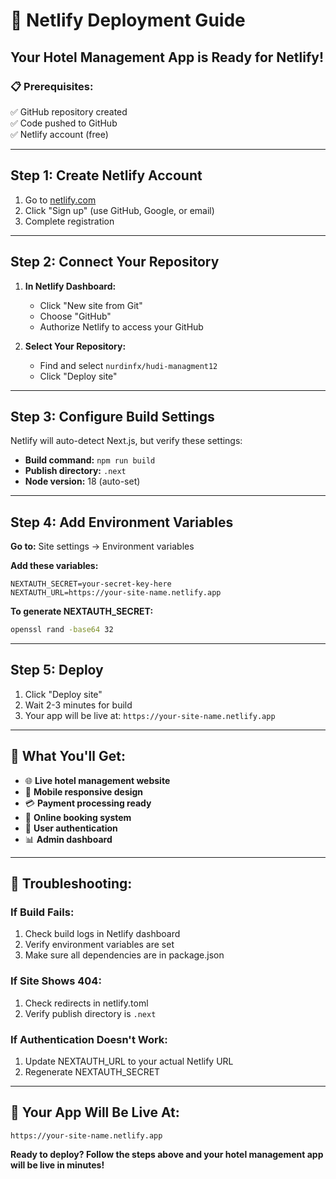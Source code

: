 # 🚀 Netlify Deployment Guide

## **Your Hotel Management App is Ready for Netlify!**

### **📋 Prerequisites:**
✅ GitHub repository created  
✅ Code pushed to GitHub  
✅ Netlify account (free)  

---

## **Step 1: Create Netlify Account**

1. Go to [netlify.com](https://netlify.com)
2. Click "Sign up" (use GitHub, Google, or email)
3. Complete registration

---

## **Step 2: Connect Your Repository**

1. **In Netlify Dashboard:**
   - Click "New site from Git"
   - Choose "GitHub"
   - Authorize Netlify to access your GitHub

2. **Select Your Repository:**
   - Find and select `nurdinfx/hudi-managment12`
   - Click "Deploy site"

---

## **Step 3: Configure Build Settings**

Netlify will auto-detect Next.js, but verify these settings:

- **Build command:** `npm run build`
- **Publish directory:** `.next`
- **Node version:** 18 (auto-set)

---

## **Step 4: Add Environment Variables**

**Go to:** Site settings → Environment variables

**Add these variables:**

```env
NEXTAUTH_SECRET=your-secret-key-here
NEXTAUTH_URL=https://your-site-name.netlify.app
```

**To generate NEXTAUTH_SECRET:**
```bash
openssl rand -base64 32
```

---

## **Step 5: Deploy**

1. Click "Deploy site"
2. Wait 2-3 minutes for build
3. Your app will be live at: `https://your-site-name.netlify.app`

---

## **🎯 What You'll Get:**

- 🌐 **Live hotel management website**
- 📱 **Mobile responsive design**
- 💳 **Payment processing ready**
- 🏨 **Online booking system**
- 🔐 **User authentication**
- 📊 **Admin dashboard**

---

## **🔧 Troubleshooting:**

### **If Build Fails:**
1. Check build logs in Netlify dashboard
2. Verify environment variables are set
3. Make sure all dependencies are in package.json

### **If Site Shows 404:**
1. Check redirects in netlify.toml
2. Verify publish directory is `.next`

### **If Authentication Doesn't Work:**
1. Update NEXTAUTH_URL to your actual Netlify URL
2. Regenerate NEXTAUTH_SECRET

---

## **🚀 Your App Will Be Live At:**
`https://your-site-name.netlify.app`

**Ready to deploy? Follow the steps above and your hotel management app will be live in minutes!** 